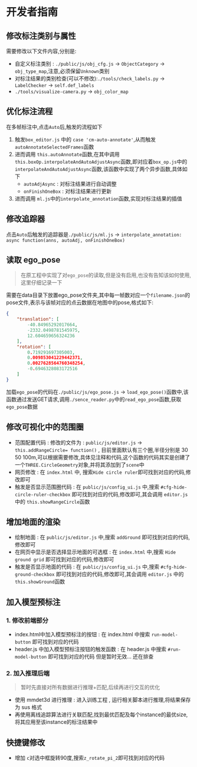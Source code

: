 # 开发者指南

## 修改标注类别与属性

需要修改以下文件内容,分别是:

- 自定义标注类别 : `./public/js/obj_cfg.js` -> `ObjectCategory` -> `obj_type_map`,注意,必须保留`Unknown`类别
- 对标注结果的类别检查(可以不修改):`./tools/check_labels.py` -> `LabelChecker` -> `self.def_labels`
- `./tools/visualize-camera.py` -> `obj_color_map`

## 优化标注流程

在多帧标注中,点击`Auto`后,触发的流程如下

1. 触发`box_editor.js` 中的 `case 'cm-auto-annotate'`,从而触发 `autoAnnotateSelectedFrames`函数
2. 进而调用 `this.autoAnnotate`函数,在其中调用 `this.boxOp.interpolateAndAutoAdjustAsync`函数,即对应着`box_op.js`中的`interpolateAndAutoAdjustAsync`函数,该函数中实现了两个异步函数,具体如下
    - `autoAdjAsync` : 对标注结果进行自动调整
    - `onFinishOneBox` : 对标注结果进行更新
3. 进而调用 `ml.js`中的`interpolate_annotation`函数,实现对标注结果的插值

## 修改追踪器

点击`Auto`后触发的追踪器是`./public/js/ml.js` -> `interpolate_annotation: async function(anns, autoAdj, onFinishOneBox)`

## 读取 ego_pose
>
> 在原工程中实现了对`ego_pose`的读取,但是没有启用,也没有告知该如何使用,这里仔细记录一下

需要在data目录下放置ego_pose文件夹,其中每一帧数对应一个`filename.json`的pose文件,表示与该帧对应的点云数据在地图中的pose,格式如下:

```json
{
    "translation": [
        -40.84965292017664,
        -2332.0498781545975,
        12.604659656324236
    ],
    "rotation": [
        0.719291697305003,
        0.009853041229442371,
        0.0027628564760348254,
        -0.6946328083172516
    ]
}
```

加载`ego_pose`的代码在`./public/js/ego_pose.js` -> `load_ego_pose()`函数中,该函数通过发送GET请求,调用`./sence_reader.py`中的`read_ego_pose`函数,获取`ego_pose`数据

## 修改可视化中的范围圈

- 范围配置代码 : 修改的文件为 : `public/js/editor.js` -> `this.addRangeCircle= function()` , 目前里面默认有三个圈,半径分别是 30 50 100m,可以根据需要修改,具体见注释和代码,这个函数的代码其实是创建了一个`THREE.CircleGeometry`对象,并将其添加到了`scene`中
- 网页修改 : 在 `index.html` 中, 搜索`Hide circle ruler`即可找到对应的代码,修改即可
- 触发是否显示范围圈代码 : 在 `public/js/config_ui.js` 中,搜索 `#cfg-hide-circle-ruler-checkbox` 即可找到对应的代码,修改即可,其会调用 `editor.js` 中的 `this.showRangeCircle`函数

## 增加地面的渲染

- 绘制地面 : 在 `public/js/editor.js` 中,搜索 `addGround` 即可找到对应的代码,修改即可
- 在网页中显示是否选择显示地面的可选框 : 在 `index.html` 中,搜索 `Hide ground grid` 即可找到对应的代码,修改即可
- 触发是否显示地面的代码 : 在 `public/js/config_ui.js` 中,搜索 `#cfg-hide-ground-checkbox` 即可找到对应的代码,修改即可,其会调用 `editor.js` 中的 `this.showGround`函数

## 加入模型预标注

### 1. 修改前端部分

- index.html中加入模型预标注的按钮 : 在 index.html 中搜索 `run-model-button` 即可找到对应的代码
- header.js 中加入模型预标注按钮的触发函数 : 在 header.js 中搜索 `#run-model-button` 即可找到对应的代码 但是暂时无效... 还在排查

### 2. 加入推理后端
>
> 暂时先直接对所有数据进行推理+匹配,后续再进行交互的优化

- 使用 mmdet3d 进行推理 : 进入训练工程 , 运行相关脚本进行推理,将结果保存为 sus 格式
- 再使用离线追踪算法进行关联匹配,找到最优匹配及每个instance的最优size,将其应用至该instance的标注结果中

## 快捷键修改

- 增加 `c`对选中框旋转90度,搜索`z_rotate_pi_2`即可找到对应的代码

